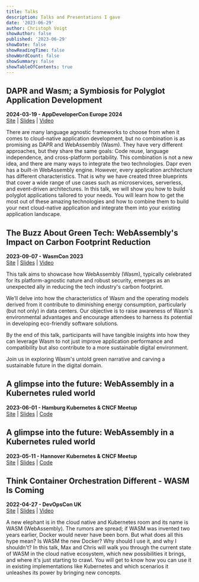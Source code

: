 ```yaml
---
title: Talks
description: Talks and Presentations I gave
date: '2023-06-29'
author: Christoph Voigt
showAuthor: false
published: '2023-06-29'
showDate: false
showReadingTime: false
showWordCount: false
showSummary: false
showTableOfContents: true
---
```


## DAPR and Wasm; a Symbiosis for Polyglot Application Development  
**2024-03-19 - AppDeveloperCon Europe 2024**  
[Site](https://sched.co/1YFiq) | [Slides](/talks/DAPR_Wasm_Symbios.pdf) | [Video](https://www.youtube.com/watch?v=AHdV7UAbyME)

There are many language agnostic frameworks to choose from when it comes to cloud-native application development, but no combination is as promising as DAPR and WebAssembly (Wasm). They have very different approaches, but they share the same goals: Code reuse, language independence, and cross-platform portability. This combination is not a new idea, and there are many ways to integrate the two technologies. Dapr even has a built-in WebAssembly engine. However, every application architecture has different characteristics. That is why we have created three blueprints that cover a wide range of use cases such as microservices, serverless, and event-driven architectures. In this talk, we will show you how to build polyglot applications tailored to your needs. You will learn how to get the most out of these amazing technologies and how to combine them to build your next cloud-native application and integrate them into your existing application landscape.

## The Buzz About Green Tech: WebAssembly's Impact on Carbon Footprint Reduction  
**2023-09-07 - WasmCon 2023**  
[Site](https://sched.co/1PiwW) | [Slides](https://docs.google.com/presentation/d/1QlP-1H0EGePZJBFMv6ygtpTJVx5Eg7l6qCUO3ji_V-8/edit?usp=sharing) | [Video](https://www.youtube.com/watch?v=zi4d4Hu1HtY)

This talk aims to showcase how WebAssembly (Wasm), typically celebrated for its platform-agnostic nature and robust security, emerges as an unexpected ally in reducing the tech industry's carbon footprint.

We’ll delve into how the characteristics of Wasm and the operating models derived from it contribute to diminishing energy consumption, particularly (but not only) in data centers. Our objective is to raise awareness of Wasm's environmental advantages and encourage attendees to harness its potential in developing eco-friendly software solutions.

By the end of this talk, participants will have tangible insights into how they can leverage Wasm to not just improve application performance and compatibility but also contribute to a more sustainable digital environment.

Join us in exploring Wasm's untold green narrative and carving a sustainable future in the digital domain.

## A glimpse into the future: WebAssembly in a Kubernetes ruled world  
**2023-06-01 - Hamburg Kubernetes & CNCF Meetup**  
[Site](https://community.cncf.io/events/details/cncf-hamburg-presents-new-shores-in-cloud-native-wasm-and-green-software/) | [Slides](https://docs.google.com/presentation/d/187xHQr9Kx7lrwqmbL42vfFGu6F8OIm1NXYbHiAh3108/edit?usp=sharing) | [Code](https://github.com/voigt/presentations/tree/main/2023-06-01_-_cncf_meetup_hamburg)

## A glimpse into the future: WebAssembly in a Kubernetes ruled world  
**2023-05-11 - Hannover Kubernetes & CNCF Meetup**  
[Site](https://community.cncf.io/events/details/cncf-hannover-presents-hannover-kubernetescloud-native-meetup-2023-05/) | [Slides](https://docs.google.com/presentation/d/13ALl_r8h3x9uSkqxLn7goxv1JCgFFgkTJDdvJmSZYQU/edit?usp=sharing) | [Code](https://github.com/voigt/presentations/tree/main/2023-05-11_-_cncf_meetup_hannover)

## Think Container Orchestration Different - WASM Is Coming  
**2022-04-27 - DevOpsCon UK**  
[Site](https://devopscon.io/kubernetes-ecosystem/think-container-orchestration-different-wasm-is-coming/) | [Slides](/talks/wasm-is-coming.pdf) | [Video](https://www.youtube.com/watch?v=hZw8xmqkKwU)

A new elephant is in the cloud native and Kubernetes room and its name is WASM (WebAssembly). The rumors are spread; if WASM was invented two years earlier, Docker would never have been born. But what does all this hype mean? Is WASM the new Docker? Why should I use it, and why I shouldn't? In this talk, Max and Chris will walk you through the current state of WASM in the cloud native ecosystem, which new possibilities it brings, and where it's just starting to crawl. You will get to know how you can use it in existing implementations like Kubernetes and which scenarios it unleashes its power by bringing new concepts.

<!--
**2022-11-xx- Microservices with Spin**  
abc  
SiteSlides | Code
-->
